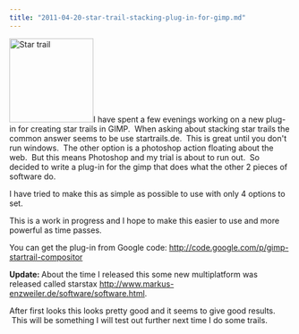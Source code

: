 ```yaml
---
title: "2011-04-20-star-trail-stacking-plug-in-for-gimp.md"
---
```

<a href="http://www.cpearson.me.uk/wp-content/uploads/2011/04/GimpTrail800.png"><img class="size-thumbnail wp-image-217 alignleft" title="GIMP Star trail" src="http://www.cpearson.me.uk/wp-content/uploads/2011/04/GimpTrail800-150x150.png" alt="Star trail" width="150" height="150" /></a>I have spent a few evenings working on a new plug-in for creating star trails in GIMP.  When asking about stacking star trails the common answer seems to be use startrails.de.  This is great until you don't run windows.  The other option is a photoshop action floating about the web.  But this means Photoshop and my trial is about to run out.  So decided to write a plug-in for the gimp that does what the other 2 pieces of software do.

I have tried to make this as simple as possible to use with only 4 options to set.

This is a work in progress and I hope to make this easier to use and more powerful as time passes.

You can get the plug-in from Google code: <a href="http://code.google.com/p/gimp-startrail-compositor">http://code.google.com/p/gimp-startrail-compositor</a>

<strong>Update: </strong>About the time I released this some new multiplatform was released called starstax <a href="http://www.markus-enzweiler.de/software/software.html">http://www.markus-enzweiler.de/software/software.html</a>.

After first looks this looks pretty good and it seems to give good results.  This will be something I will test out further next time I do some trails.
